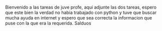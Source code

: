 Bienvenido a las tareas de juve profe, aqui adjunte las dos tareas, espero que este bien la verdad no habia trabajado con python y tuve que buscar mucha ayuda en internet y espero que sea correcta la informacion que puse con la que era la requerida. Salduos
